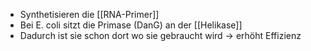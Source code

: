 - Synthetisieren die [[RNA-Primer]]
- Bei E. coli sitzt die Primase (DanG) an der [[Helikase]]
- Dadurch ist sie schon dort wo sie gebraucht wird -> erhöht Effizienz